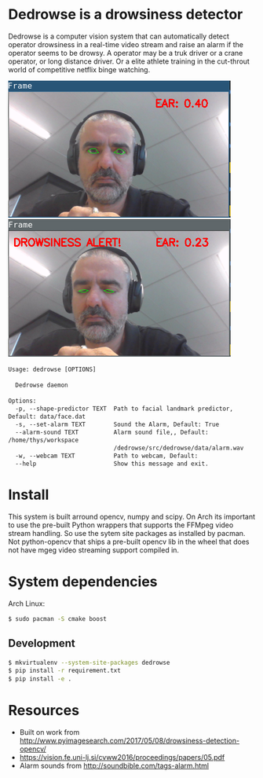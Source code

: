 # Dedrowse is a drowsiness detector

Dedrowse is a computer vision system that can automatically detect operator
drowsiness in a real-time video stream and raise an alarm if the operator seems
to be drowsy. A operator may be a truk driver or a crane operator, or long
distance driver. Or a elite athlete training in the cut-throut world of competitive
netflix binge watching.

![](docs/open.png)  ![](docs/close.png)


```
Usage: dedrowse [OPTIONS]

  Dedrowse daemon

Options:
  -p, --shape-predictor TEXT  Path to facial landmark predictor, Default: data/face.dat
  -s, --set-alarm TEXT        Sound the Alarm, Default: True
  --alarm-sound TEXT          Alarm sound file,, Default: /home/thys/workspace
                              /dedrowse/src/dedrowse/data/alarm.wav
  -w, --webcam TEXT           Path to webcam, Default:
  --help                      Show this message and exit.
```

# Install

This system is built arround opencv, numpy and scipy. On Arch its important to use the 
pre-built Python wrappers that supports the FFMpeg video stream handling. So use the sytem
site packages as installed by pacman. Not python-opencv that ships a pre-built opencv lib in the
wheel that does not have mgeg video streaming support compiled in.

# System dependencies                                                                                              
                                                                                                                    
Arch Linux:                                                                                                         
                                                                                                                    
```bash                                                                                                             
$ sudo pacman -S cmake boost
```                                                                                                                 

## Development 

```bash                                                                                                             
$ mkvirtualenv --system-site-packages dedrowse
$ pip install -r requirement.txt
$ pip install -e .
```                                                                                                                 

                                                                                                                    
# Resources                                                                                                         
                                                                                                                    
* Built on work from http://www.pyimagesearch.com/2017/05/08/drowsiness-detection-opencv/
* https://vision.fe.uni-lj.si/cvww2016/proceedings/papers/05.pdf
* Alarm sounds from http://soundbible.com/tags-alarm.html


